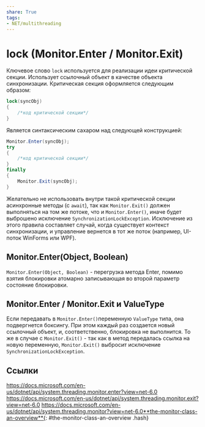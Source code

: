 ```yaml
---
share: True
tags: 
- NET/multithreading
---
```

# lock (Monitor.Enter / Monitor.Exit)
Ключевое слово `lock` используется для реализации идеи критической секции.
Использует ссылочный объект в качестве объекта синхронизации.
Критическая секция оформляется следующим образом:
```csharp
lock(syncObj)
{
	/*код критической секции*/
}
```

Является синтаксическим сахаром над следующей конструкцией:
```csharp
Monitor.Enter(syncObj);
try
{
	/*код критической секции*/
}
finally
{
	Monitor.Exit(syncObj);
}
```

Желательно не использовать внутри такой критической секции асинхронные методы (с `await`), так как `Monitor.Exit()` должен выполняться на том же потоке, что и `Monitor.Enter()`, иначе будет выброшено исключение `SynchronizationLockException`. Исключение из этого правила составляет случай, когда существует контекст синхронизации, и управление вернется в тот же поток (например, UI-поток WinForms или WPF).
## Monitor.Enter(Object, Boolean)
`Monitor.Enter(Object, Boolean)` - перегрузка метода Enter, помимо взятия блокировки атомарно записывающая во второй параметр состояние блокировки. 
## Monitor.Enter / Monitor.Exit и ValueType
Если передавать в `Monitor.Enter()`переменную `ValueType` типа, она подвергнется боксингу. При этом каждый раз создается новый ссылочный объект, и, соответственно, блокировка не выполнится. То же в случае с `Monitor.Exit()` - так как в метод передалась ссылка на новую переменную, `Monitor.Exit()` выбросит исключение `SynchronizationLockException`.

## Ссылки
https://docs.microsoft.com/en-us/dotnet/api/system.threading.monitor.enter?view=net-6.0
https://docs.microsoft.com/en-us/dotnet/api/system.threading.monitor.exit?view=net-6.0
https://docs.microsoft.com/en-us/dotnet/api/system.threading.monitor?view=net-6.0**the-monitor-class-an-overview**{: #the-monitor-class-an-overview .hash}
